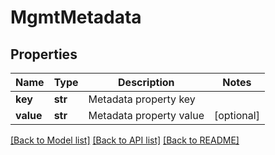 # MgmtMetadata

## Properties
Name | Type | Description | Notes
------------ | ------------- | ------------- | -------------
**key** | **str** | Metadata property key | 
**value** | **str** | Metadata property value | [optional] 

[[Back to Model list]](../README.md#documentation-for-models) [[Back to API list]](../README.md#documentation-for-api-endpoints) [[Back to README]](../README.md)

